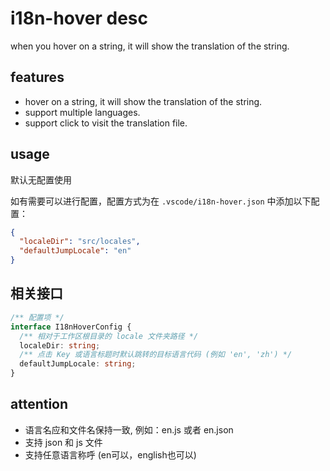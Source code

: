 # i18n-hover desc

when you hover on a string, it will show the translation of the string.

## features

- hover on a string, it will show the translation of the string.
- support multiple languages.
- support click to visit the translation file.

## usage

默认无配置使用

如有需要可以进行配置，配置方式为在 `.vscode/i18n-hover.json` 中添加以下配置：

```json
{
  "localeDir": "src/locales",
  "defaultJumpLocale": "en"
}
```

## 相关接口

```ts
/** 配置项 */
interface I18nHoverConfig {
  /** 相对于工作区根目录的 locale 文件夹路径 */
  localeDir: string;
  /** 点击 Key 或语言标题时默认跳转的目标语言代码 (例如 'en', 'zh') */
  defaultJumpLocale: string;
}
```

## attention

- 语言名应和文件名保持一致, 例如：en.js 或者 en.json
- 支持 json 和 js 文件
- 支持任意语言称呼 (en可以，english也可以)
